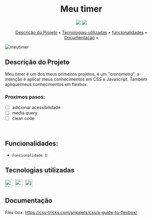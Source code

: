 <h1 align="center">Meu timer</h1>

<p align="center">
  <img src="https://img.shields.io/badge/Status-em%20andamento-green"/>
  <img src="https://img.shields.io/badge/license-MIT-green"/>
</p>

<p align="center">
	<a href="#Descrição do Projeto">Descrição do Projeto</a> •
	<a href="#tecnologias-utilizadas">Tecnologias-utilizadas</a> •
 <a href="#funcionalidades">funcionalidades</a> •
 <a href="#Documentação">Documentação</a> •
</p>

![meutimer](https://user-images.githubusercontent.com/100203503/167228256-c085605a-5e65-43b3-a26f-193201402e26.PNG)


## Descrição do Projeto
Meu timer é um dos meus primeiros projetos, é um "cronometro", a intenção é aplicar meus conhecimentos em CSS e Javascript. Tambem apliqueimeus conhecimentos em flexbox. 

### Proximos pasos:

- [ ] adicionar acessibilidade
- [ ] media query
- [ ] clean code
</br>


## Funcionalidades:
- `Funcionalidade 1`: 


## Tecnologias utilizadas

  <img src="https://img.shields.io/badge/Html5-05122A?style=flat&logo=html5" alt="html5 Badge" height="25">&nbsp;
  <img src="https://img.shields.io/badge/Css3-05122A?style=flat&logo=css3" alt="css3 Badge" height="25">&nbsp;
  <img src="https://img.shields.io/badge/Javascript-05122A?style=flat&logo=javascript" alt="javascript Badge" height="25">&nbsp;
</br>

## Documentação 
Flex-box: 
https://css-tricks.com/snippets/css/a-guide-to-flexbox/


